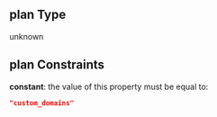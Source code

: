 ## plan Type

unknown

## plan Constraints

**constant**: the value of this property must be equal to:

```json
"custom_domains"
```
